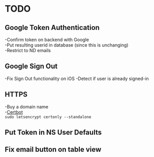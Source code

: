 # TODO

## Google Token Authentication

-Confirm token on backend with Google  
-Put resulting userid in database (since this is unchanging)  
-Restrict to ND emails


## Google Sign Out
-Fix Sign Out functionality on iOS
-Detect if user is already signed-in

## HTTPS

-Buy a domain name  
-[Certbot](https://certbot.eff.org/#centosrhel7-nginx)  
`sudo letsencrypt certonly --standalone`

## Put Token in NS User Defaults


## Fix email button on table view
